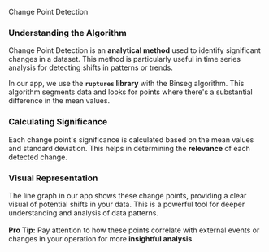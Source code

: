 Change Point Detection

### **Understanding the Algorithm**

Change Point Detection is an **analytical method** used to identify significant changes in a dataset. This method is particularly useful in time series analysis for detecting shifts in patterns or trends.

In our app, we use the **`ruptures` library** with the Binseg algorithm. This algorithm segments data and looks for points where there's a substantial difference in the mean values. 
 
### **Calculating Significance**

Each change point's significance is calculated based on the mean values and standard deviation. This helps in determining the **relevance** of each detected change.
 
### **Visual Representation**

The line graph in our app shows these change points, providing a clear visual of potential shifts in your data. This is a powerful tool for deeper understanding and analysis of data patterns.
&nbsp;  
&nbsp;  
**Pro Tip:** Pay attention to how these points correlate with external events or changes in your operation for more **insightful analysis**.
